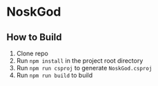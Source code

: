 
# NoskGod

## How to Build

1. Clone repo
2. Run `npm install` in the project root directory
3. Run `npm run csproj` to generate `NoskGod.csproj`
4. Run `npm run build` to build
